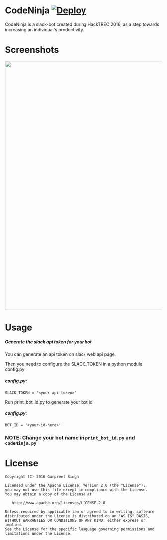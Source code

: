 # CodeNinja        [![Deploy](https://www.herokucdn.com/deploy/button.svg)](https://heroku.com/deploy)

CodeNinja is a slack-bot created during HackTREC 2016, as a step towards increasing an individual's productivity.

# Screenshots

<img src="https://raw.githubusercontent.com/GurpreetSK95/CodeNinja/master/Screenshots/Screen%20Shot%202016-10-21%20at%2010.54.02%20AM.png" width="800">

# Usage

##### Generate the slack api token for your bot
You can generate an api token on slack web api page.

Then you need to configure the SLACK_TOKEN in a python module config.py

##### config.py:

``` 
SLACK_TOKEN = '<your-api-token>' 
````

Run print_bot_id.py to generate your bot id

##### config.py:

```
BOT_ID = '<your-id-here>'
```
### NOTE: Change your bot name in ``` print_bot_id.py ``` and ``` codeNinja.py ```

# License

``` 
Copyright (C) 2016 Gurpreet Singh

Licensed under the Apache License, Version 2.0 (the "License");
you may not use this file except in compliance with the License.
You may obtain a copy of the License at

   http://www.apache.org/licenses/LICENSE-2.0

Unless required by applicable law or agreed to in writing, software
distributed under the License is distributed on an "AS IS" BASIS,
WITHOUT WARRANTIES OR CONDITIONS OF ANY KIND, either express or implied.
See the License for the specific language governing permissions and
limitations under the License. 
```
